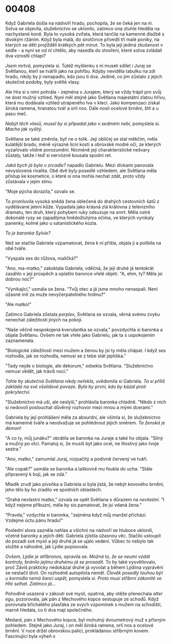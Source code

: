 # 00408

Když Gabriela došla na nádvoří hradu, pochopila, že se čeká jen na ni. Sotva se objevila, služebnictvo se uklonilo, zatímco ona ztuhle hleděla na nachystané koně. Byla to vysoká zvířata, která tančila na kamenné dlažbě s divokým ržáním. Když byla malá, do sirotčince přivedli tři malé poníky, na kterých se děti projížděli krátkých pět minut. To byla její jediná zkušenost v sedle - a nyní se od ní chtělo, aby nasedla do stvoření, které sotva zvládali dva vzrostlí chlapi?

*Jsem mrtvá,* pomyslela si. Tutéž myšlenku s ní museli sdílet i Juraj se Světlanou, kteří se tvářili jako na pohřbu. Kdyby neviděla tabulku na zdi hradu, nikdy by ji nenapadlo, kdo jsou ti dva. Jediné, co jim zůstalo z jejich skutečné podoby, byly světlé vlasy. 

Ale Hra si s nimi pohrála - zejména s Jurajem, který se vždy trápil pro svůj ne dost mužný vzhled. Nyní měl stejně jako Světlana majestátní zlatou hřívu, která mu dodávala vzhled utrápeného lva v kleci. Jako kompenzaci získal široká ramena, hranatou tvář a orlí nos. Dále nosil ocelové brnění, štít a u pasu meč.

*Nebýt těch vlasů, musel by si připadat jako v sedmém nebi,* pomyslela si. *Macho jak vyšitý.*

Světlana se také změnila, byť ne o tolik. Její obličej se stal měkčím, měla kulatější bradu, méně výrazné lícní kosti a obrovské modré oči, ze kterých vyzařovalo vlídné porozumění. Nicméně její charakteristické nešvary zůstaly, takže i teď si nervózně kousala spodní ret.

*Jaká bych já byla v zrcadle?* napadlo Gabrielu. Mezi dívkami panovala nevyslovená rivalita. Obě dvě byly posedlé vzhledem, ale Světlana měla přístup ke kosmetice, o které si ona mohla nechat zdát, proto vždy zůstávala v jejím stínu.

"Moje pýcha dorazila," ozvalo se.

To promluvila vysoká snědá žena oblečená do drahých cestovních šatů z vydělávané jelení kůže. Vypadala jako krásná zlá královna z televizního dramatu, ten druh, který pohybem ruky odsuzuje na smrt. Měla ostré dokonalé rysy se zapadlýma hnědožlutýma očima, ve kterých vynikaly panenky, kolmé jako u satanistického kozla.

*To je baronka Sylvie?*

Než se stačila Gabriela vzpamatovat, žena k ní přišla, objala ji a políbila na obě tváře.

"Vyspala ses do růžova, maličká?"

"Ano, ma-matko," zakoktala Gabriela, vděčná, že její druhé já tentokrát zasáhlo v její prospěch a oplatilo baronce vřelé objetí. "A, ehm, ty? Měla jsi dobrou noc?"

"Vynikající," usmála se žena. "Tvůj otec a já jsme mnoho nenaspali. Není úžasné mít za muže nevyčerpatelného hrdinu?"

"Ale matko!"

Zatímco Gabriela zůstala *perplex*, Světlana se ozvala, věrná svému zvyku nenechat záležitosti jiných na pokoji.

"Naše věčně nespokojená kverulantka se ozvala," povzdychla si baronka a objala Světlanu. Ovšem ne tak vřele jako Gabrielu, jak ta s uspokojením zaznamenala.

"Biologické záležitosti mezi mužem a ženou by jsi ty měla chápat. I když ses rozhodla, jak se rozhodla, nemusí se z tebe stát jeptiška."

"Tady nejde o biologie, ale dekorum," odsekla Světlana. "Služebnictvo nemusí vědět, jak trávíš noci."

*Tohle by skutečná Světlana nikdy neřekla,* uvědomila si Gabriela. *Ta si příliš zakládá na své všelidové povaze. Byla by první, kdo by kázal proti pokrytectví.*

"Služebnictvo má uši, ale neslyší," prohlásila baronka chladně. "Nikdo z nich si nedovolí poslouchat důvěrný rozhovor mezi mnou a mými dcerami."

Gabriela by její prohlášení měla za absurdní, ale všimla si, že služebnictvo má kamenné tváře a neodvažuje se pohlédnout jejich směrem. *Ta ženská je démon!*

"A co ty, můj junáku?" obrátila se baronka na Juraje a také ho objala. "Silný a mužný po otci. Pamatuj si, že musíš být jako ocel, ne lítostivý jako tvoje sestra."

"Ano, matko," zamumlal Juraj, rozpačitý a podivně červený ve tváři.

"Ale copak?" usmála se baronka a laškovně mu foukla do ucha. "Stále připravený k boji, jak se zdá."

Mladík zrudl jako pivoňka a Gabriela si byla jistá, že nebýt kovového brnění, jeho tělo by ho zradilo ve spodních oblastech.

"Drahá nevlastní matko," ozvala se opět Světlana s důrazem na *nevlastní*. "I když nejsme příbuzní, měla by sis pamatovat, že jsi vdaná žena."

"Pravda," vzdychla si baronka, "zejména když můj manžel přichází. Vzdejme úctu pánu hradu!"

Poslední slova zazněla nahlas a všichni na nádvoří se hluboce uklonili, včetně baronky a jejích dětí. Gabriela zjistila úžasnou věc. Stačilo ustoupit do pozadi své mysli a její druhé já se ujalo vedení. Vůbec to nebylo tak složité a náhodné, jak Lýdie popisovala.

*Ovšem, Lýdie je stříbronos,* opravila se. *Možná to, že se neumí vzdát kontroly, bránilo jejímu druhému já se prosadit.* To by také vysvětlovalo, proč Záviš prakticky nedokázal druhé já vyvolat a během Lýdiina vyprávění se nestačil divit. On rozhodně autopilota neměl. *Člověk posedlý touhou být u kormidla nemá šanci uspět,* pomyslela si. *Proto musí stříbrní zákonitě ve Hře selhat. Zatímco já...*   

Pohodlně usazená v zákoutí své mysli, opatrná, aby otěže přenechala *alter egu*, pozorovala, jak pán z Mechového kopce sestupuje ze schodů. Když porovnala břichatého plasťáka ze svých vzpomínek s mužem na schodišti, marně hledala, co ti dva mají společného.

Medard, pán z Mechového kopce, byl mohutný dvoumetrový muž s přísným pohledem. Stejně jako Juraj, i on měl široká ramena, orlí nos a ocelové brnění. V ruce držel obrovskou palici, prokládanou stříbrným kovem. Fascinující byla výheň s 
